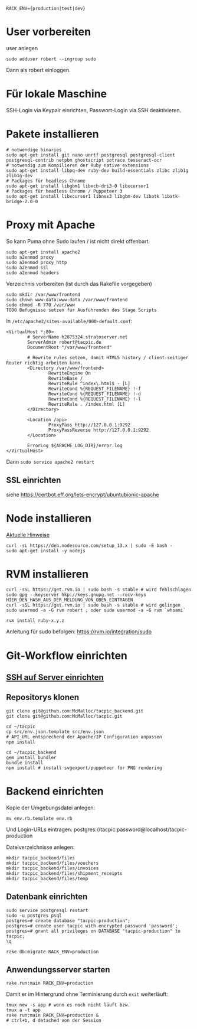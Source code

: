 
`RACK_ENV={production|test|dev}`

# User vorbereiten

user anlegen
```
sudo adduser robert --ingroup sudo
```
Dann als robert einloggen.

# Für lokale Maschine

SSH-Login via Keypair einrichten, Passwort-Login via SSH deaktivieren.

# Pakete installieren
```
# notwendige binaries
sudo apt-get install git nano unrtf postgresql postgresql-client postgresql-contrib netpbm ghostscript potrace tesseract-ocr
# notwendig zum Kompilieren der Ruby native extensions
sudo apt-get install libpq-dev ruby-dev build-essentials zlibc zlib1g zlib1g-dev
# Packages für headless Chrome
sudo apt-get install libgbm1 libxcb-dri3-0 libxcursor1
# Packages für headless Chrome / Puppeteer 3
sudo apt-get install libxcursor1 libnss3 libgbm-dev libatk libatk-bridge-2.0-0
```

# Proxy mit Apache
So kann Puma ohne Sudo laufen / ist nicht direkt offenbart.

```
sudo apt-get install apache2
sudo a2enmod proxy
sudo a2enmod proxy_http
sudo a2enmod ssl
sudo a2enmod headers
```

Verzeichnis vorbereiten (ist durch das Rakefile vorgegeben)
```
sudo mkdir /var/www/frontend
sudo chown www-data:www-data /var/www/frontend
sudo chmod -R 770 /var/www
TODO Befugnisse setzen für Ausführenden des Stage Scripts
```

In `/etc/apache2/sites-available/000-default.conf`:
```
<VirtualHost *:80>
        # ServerName h2875324.stratoserver.net
        ServerAdmin robert@tacpic.de
        DocumentRoot "/var/www/frontend"

        # Rewrite rules setzen, damit HTML5 history / client-seitiger Router richtig arbeiten kann.
        <Directory /var/www/frontend>
                RewriteEngine On
                RewriteBase /
                RewriteRule ^index\.html$ - [L]
                RewriteCond %{REQUEST_FILENAME} !-f
                RewriteCond %{REQUEST_FILENAME} !-d
                RewriteCond %{REQUEST_FILENAME} !-l
                RewriteRule . /index.html [L]
        </Directory>

        <Location /api>
                ProxyPass http://127.0.0.1:9292
                ProxyPassReverse http://127.0.0.1:9292
        </Location>

        ErrorLog ${APACHE_LOG_DIR}/error.log
</VirtualHost>

```
Dann `sudo service apache2 restart`

## SSL einrichten
siehe https://certbot.eff.org/lets-encrypt/ubuntubionic-apache

# Node installieren
[Aktuelle Hinweise](https://github.com/nodesource/distributions/blob/master/README.md)

```
curl -sL https://deb.nodesource.com/setup_13.x | sudo -E bash -
sudo apt-get install -y nodejs
```

# RVM installieren
```
curl -sSL https://get.rvm.io | sudo bash -s stable # wird fehlschlagen
sudo gpg --keyserver hkp://keys.gnupg.net --recv-keys HIER_DEN_HASH_AUS_DER_MELDUNG_VON_OBEN_EINTRAGEN
curl -sSL https://get.rvm.io | sudo bash -s stable # wird gelingen
sudo usermod -a -G rvm robert ; oder sudo usermod -a -G rvm `whoami`

rvm install ruby-x.y.z
```
Anleitung für sudo befolgen: https://rvm.io/integration/sudo

# Git-Workflow einrichten

## [SSH auf Server einrichten](https://help.github.com/en/github/authenticating-to-github/connecting-to-github-with-ssh)

## Repositorys klonen
```
git clone git@github.com:McMalloc/tacpic_backend.git
git clone git@github.com:McMalloc/tacpic.git

cd ~/tacpic
cp src/env.json.template src/env.json
# API_URL entsprechend der Apache/IP Configuration anpassen
npm install

cd ~/tacpic_backend
gem install bundler
bundle install
npm install # install svgexport/puppeteer for PNG rendering
```
# Backend einrichten

Kopie der Umgebungsdatei anlegen:
```
mv env.rb.template env.rb
```
Und Login-URLs eintragen: postgres://tacpic:password@localhost/tacpic-production

Dateiverzeichnisse anlegen:
```
mkdir tacpic_backend/files
mkdir tacpic_backend/files/vouchers
mkdir tacpic_backend/files/invoices
mkdir tacpic_backend/files/shipment_receipts
mkdir tacpic_backend/files/temp
```
## Datenbank einrichten

```
sudo service postgresql restart
sudo -u postgres psql
postgres=# create database "tacpic-production";
postgres=# create user tacpic with encrypted password 'password';
postgres=# grant all privileges on DATABASE "tacpic-production" to tacpic;
\q

rake db:migrate RACK_ENV=production
```

## Anwendungsserver starten

```
rake run:main RACK_ENV=production
```
Damit er im Hintergrund ohne Terminierung durch `exit` weiterläuft: 
```
tmux new -s app # wenn es noch nicht läuft bzw.
tmux a -t app
rake run:main RACK_ENV=production &
# ctrl+b, d detached von der Session
```